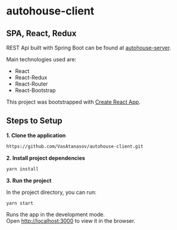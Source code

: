 # autohouse-client

## SPA, React, Redux

REST Api built with Spring Boot can be found at [autohouse-server](https://github.com/VasAtanasov/autohouse-server).

Main technologies used are:

- React
- React-Redux
- React-Router
- React-Bootstrap

This project was bootstrapped with [Create React App](https://github.com/facebook/create-react-app).

## Steps to Setup

**1. Clone the application**

```bash
https://github.com/VasAtanasov/autohouse-client.git
```

**2. Install project dependencies**

```bash
yarn install
```

**3. Run the project**

In the project directory, you can run:

```bash
yarn start
```

Runs the app in the development mode.<br />
Open [http://localhost:3000](http://localhost:3000) to view it in the browser.